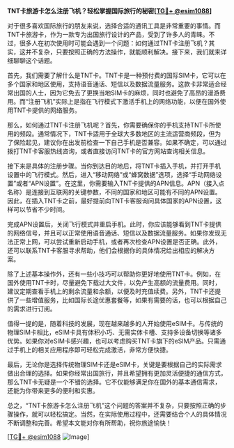**TNT卡旅游卡怎么注册飞机？轻松掌握国际旅行的秘密[[TG💪+ @esim1088](https://t.me/s/esim1088)]**

对于很多喜欢国际旅行的朋友来说，选择合适的通讯工具是非常重要的事情。而TNT卡旅游卡，作为一款专为出国旅行设计的产品，受到了许多人的青睐。不过，很多人在初次使用时可能会遇到一个问题：如何通过TNT卡注册飞机？其实，这并不复杂，只要按照正确的方法操作，就能顺利解决。接下来，我们就来详细聊聊这个话题。

首先，我们需要了解什么是TNT卡。TNT卡是一种预付费的国际SIM卡，它可以在多个国家和地区使用，支持语音通话、短信以及数据流量服务。这款卡非常适合经常出国的人士，因为它免去了更换当地SIM卡的麻烦，同时也避免了高昂的漫游费用。而“注册飞机”实际上是指在飞行模式下激活手机上的网络功能，以便在国外使用TNT卡提供的网络服务。

那么，如何通过TNT卡注册飞机呢？首先，你需要确保你的手机支持TNT卡所使用的频段。通常情况下，TNT卡适用于全球大多数地区的主流运营商频段，但为了保险起见，建议你在出发前检查一下自己手机是否兼容。如果不确定，可以通过拨打TNT卡客服热线咨询，或者直接访问TNT卡的官方网站查询相关信息。

接下来是具体的注册步骤。当你到达目的地后，将TNT卡插入手机，并打开手机设置中的飞行模式。然后，进入“移动网络”或“蜂窝数据”选项，选择“手动网络设置”或者“APN设置”。在这里，你需要输入TNT卡提供的APN信息。APN（接入点名称）是连接到互联网的关键参数，不同的国家和地区可能有不同的APN设置。因此，在插入TNT卡之前，最好提前向TNT卡客服询问具体国家的APN设置，这样可以节省不少时间。

完成APN设置后，关闭飞行模式并重启手机。此时，你应该能够看到TNT卡提供的网络信号，并且可以正常使用语音通话、短信以及数据流量服务。如果你发现无法正常上网，可以尝试重新启动手机，或者再次检查APN设置是否正确。此外，还可以联系TNT卡客服寻求帮助，他们会根据你的具体情况给出相应的解决方案。

除了上述基本操作外，还有一些小技巧可以帮助你更好地使用TNT卡。例如，在国外使用TNT卡时，尽量避免下载过大文件，以免产生高额的流量费用。同时，建议定期查看手机上的剩余流量和余额，以便及时充值续费。另外，TNT卡还提供了一些增值服务，比如国际长途优惠套餐等，如果有需要的话，也可以根据自己的需求进行订阅。

值得一提的是，随着科技的发展，现在越来越多的人开始使用eSIM卡。与传统的物理SIM卡相比，eSIM卡具有体积小巧、无需实体卡槽、支持多设备切换等诸多优势。如果你对eSIM卡感兴趣，也可以考虑购买TNT卡旗下的eSIM产品。只需通过手机上的相关应用程序即可轻松完成激活，非常方便快捷。

最后，无论你是选择传统物理SIM卡还是eSIM卡，关键是要根据自己的实际需求做出合理的选择。如果你经常出国旅行，并且希望拥有更加灵活便捷的通信方式，那么TNT卡无疑是一个不错的选择。它不仅能够满足你在国外的基本通信需求，还能为你带来更多的便利和实惠。

总之，“TNT卡旅游卡怎么注册飞机”这个问题的答案并不复杂，只要按照正确的步骤操作，就可以轻松搞定。当然，在实际使用过程中，还需要结合个人的具体情况不断调整和完善。希望本文能对你有所帮助，祝你旅途愉快！

[[TG💪+ @esim1088](https://t.me/s/esim1088) ![Image](https://i.postimg.cc/4NQfJmqS/Snipaste-2025-05-13-00-14-12.png)]